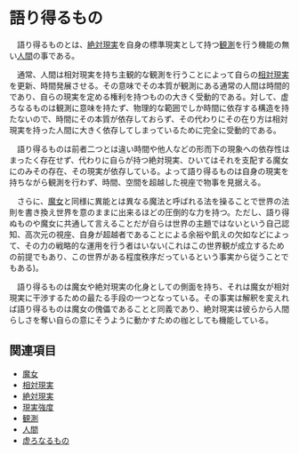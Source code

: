 # 語り得るもの

　語り得るものとは、[絶対現実](0302絶対現実.md)を自身の標準現実として持つ[観測](0304観測.md)を行う機能の無い[人間](0305人間.md)の事である。

　通常、人間は相対現実を持ち主観的な観測を行うことによって自らの[相対現実](0301相対現実.md)を更新、時間発展させる。その意味でその本質が観測にある通常の人間は時間的であり、自らの現実を定める権利を持つものの大きく受動的である。対して、虚ろなるものは観測に意味を持たず、物理的な範囲でしか時間に依存する構造を持たないので、時間にその本質が依存しておらず、その代わりにその在り方は相対現実を持った人間に大きく依存してしまっているために完全に受動的である。

　語り得るものは前者二つとは違い時間や他人などの形而下の現象への依存性はまったく存在せず、代わりに自らが持つ絶対現実、ひいてはそれを支配する魔女にのみその存在、その現実が依存している。よって語り得るものは自身の現実を持ちながら観測を行わず、時間、空間を超越した視座で物事を見据える。

　さらに、[魔女](0204魔女.md)と同様に異能とは異なる魔法と呼ばれる法を操ることで世界の法則を書き換え世界を意のままに出来るほどの圧倒的な力を持つ。ただし、語り得ぬものや魔女に共通して言えることだが自らは世界の主題ではないという自己認知、高次元の視座、自身が超越者であることによる余裕や飢えの欠如などによって、その力の戦略的な運用を行う者はいない(これはこの世界観が成立するための前提でもあり、この世界がある程度秩序だっているという事実から従うことでもある)。

　語り得るものは魔女や絶対現実の化身としての側面を持ち、それは魔女が相対現実に干渉するための最たる手段の一つとなっている。その事実は解釈を変えれば語り得るものは魔女の傀儡であることと同義であり、絶対現実は彼らから人間らしさを奪い自らの意にそうように動かすための枷としても機能している。

## 関連項目

- [魔女](0204魔女.md)
- [相対現実](0301相対現実.md)
- [絶対現実](0302絶対現実.md)
- [現実強度](0303現実強度.md)
- [観測](0304観測.md)
- [人間](0305人間.md)
- [虚ろなるもの](0306虚ろなるもの.md)